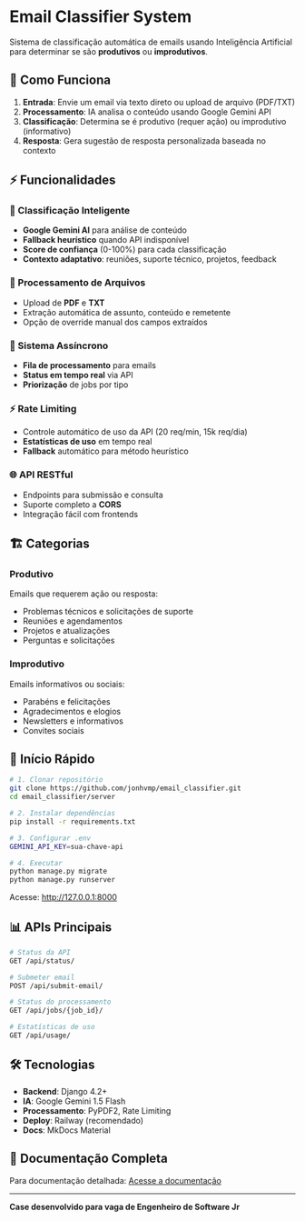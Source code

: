 # Email Classifier System

Sistema de classificação automática de emails usando Inteligência Artificial para determinar se são **produtivos** ou **improdutivos**.

## 🤖 Como Funciona

1. **Entrada**: Envie um email via texto direto ou upload de arquivo (PDF/TXT)
2. **Processamento**: IA analisa o conteúdo usando Google Gemini API
3. **Classificação**: Determina se é produtivo (requer ação) ou improdutivo (informativo)
4. **Resposta**: Gera sugestão de resposta personalizada baseada no contexto

## ⚡ Funcionalidades

### 🎯 Classificação Inteligente
- **Google Gemini AI** para análise de conteúdo
- **Fallback heurístico** quando API indisponível
- **Score de confiança** (0-100%) para cada classificação
- **Contexto adaptativo**: reuniões, suporte técnico, projetos, feedback

### 📄 Processamento de Arquivos
- Upload de **PDF** e **TXT**
- Extração automática de assunto, conteúdo e remetente
- Opção de override manual dos campos extraídos

### 🚀 Sistema Assíncrono
- **Fila de processamento** para emails
- **Status em tempo real** via API
- **Priorização** de jobs por tipo

### ⚡ Rate Limiting
- Controle automático de uso da API (20 req/min, 15k req/dia)
- **Estatísticas de uso** em tempo real
- **Fallback** automático para método heurístico

### 🌐 API RESTful
- Endpoints para submissão e consulta
- Suporte completo a **CORS**
- Integração fácil com frontends

## 🏗️ Categorias

### Produtivo
Emails que requerem ação ou resposta:
- Problemas técnicos e solicitações de suporte
- Reuniões e agendamentos
- Projetos e atualizações
- Perguntas e solicitações

### Improdutivo
Emails informativos ou sociais:
- Parabéns e felicitações
- Agradecimentos e elogios
- Newsletters e informativos
- Convites sociais

## 🚀 Início Rápido

```bash
# 1. Clonar repositório
git clone https://github.com/jonhvmp/email_classifier.git
cd email_classifier/server

# 2. Instalar dependências
pip install -r requirements.txt

# 3. Configurar .env
GEMINI_API_KEY=sua-chave-api

# 4. Executar
python manage.py migrate
python manage.py runserver
```

Acesse: http://127.0.0.1:8000

## 📊 APIs Principais

```bash
# Status da API
GET /api/status/

# Submeter email
POST /api/submit-email/

# Status do processamento
GET /api/jobs/{job_id}/

# Estatísticas de uso
GET /api/usage/
```

## 🛠️ Tecnologias

- **Backend**: Django 4.2+
- **IA**: Google Gemini 1.5 Flash
- **Processamento**: PyPDF2, Rate Limiting
- **Deploy**: Railway (recomendado)
- **Docs**: MkDocs Material

## 📖 Documentação Completa

Para documentação detalhada: [Acesse a documentação](https://jonhvmp.github.io/email_classifier/)

---

**Case desenvolvido para vaga de Engenheiro de Software Jr**

